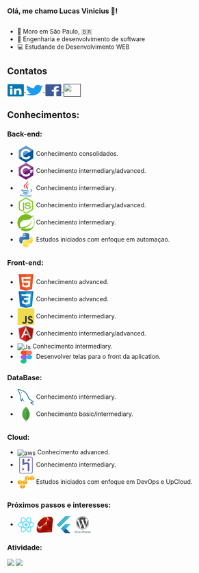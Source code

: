 ### Olá, me chamo Lucas Vinicius 👋!

## 

- :checkered_flag: Moro em São Paulo, :brazil:
- :newspaper: Engenharia e desenvolvimento de software
- :computer: Estudande de Desenvolvimento WEB

## Contatos

<a href="" target="_blank">
<img align="center" alt="" height="30" width="40" target="_blank" src="https://raw.githubusercontent.com/devicons/devicon/master/icons/linkedin/linkedin-original.svg">
</a>

<a href="" target="_blank">
<img align="center" alt="" height="30" width="40" target="_blank" src="https://raw.githubusercontent.com/devicons/devicon/master/icons/twitter/twitter-original.svg">
</a>

<a href="" target="_blank">
<img align="center" alt="" height="30" width="40" target="_blank" src="https://raw.githubusercontent.com/devicons/devicon/master/icons/facebook/facebook-original.svg">
</a>

<a href="" target="_blank">
<img align="center" alt="" height="30" width="40" target="_blank" src="https://upload.wikimedia.org/wikipedia/commons/thumb/5/58/Instagram-Icon.png/600px-Instagram-Icon.png">
</a>

## Conhecimentos:

### Back-end:

- <img align="center" alt="C" heigth="30" width="40" src="https://raw.githubusercontent.com/devicons/devicon/master/icons/c/c-original.svg"> Conhecimento consolidados.
- <img align="center" alt="C" heigth="30" width="40" src="https://raw.githubusercontent.com/devicons/devicon/master/icons/csharp/csharp-original.svg">  Conhecimento intermediary/advanced.
- <img align="center" alt="Java" heigth="30" width="40" src="https://raw.githubusercontent.com/devicons/devicon/master/icons/java/java-original.svg"> Conhecimento intermediary.
- <img align="center" alt="Python" heigth="30" width="40" src="https://raw.githubusercontent.com/devicons/devicon/master/icons/nodejs/nodejs-original.svg"> Conhecimento intermediary/advanced.
- <img align="center" alt="Python" heigth="30" width="40" src="https://raw.githubusercontent.com/devicons/devicon/master/icons/spring/spring-original.svg"> Conhecimento intermediary.
- <img align="center" alt="Python" heigth="30" width="40" src="https://raw.githubusercontent.com/devicons/devicon/master/icons/python/python-original.svg"> Estudos iniciados com enfoque em automaçao.

### Front-end:

- <img align="center" alt="HTML" heigth="30" width="40" src="https://raw.githubusercontent.com/devicons/devicon/master/icons/html5/html5-original.svg"> Conhecimento advanced.
- <img align="center" alt="CSS" heigth="30" width="40" src="https://raw.githubusercontent.com/devicons/devicon/master/icons/css3/css3-original.svg"> Conhecimento advanced.
- <img align="center" alt="Js" heigth="28" width="40" src="https://raw.githubusercontent.com/devicons/devicon/master/icons/javascript/javascript-original.svg"> Conhecimento intermediary.
- <img align="center" alt="Js" heigth="28" width="40" src="https://raw.githubusercontent.com/devicons/devicon/master/icons/angularjs/angularjs-original.svg"> Conhecimento intermediary/advanced.
- <img align="center" alt="Js" heigth="28" width="40" src="https://api.nuget.org/v3-flatcontainer/angular-ui-material-template/1.0.2/icon"> Conhecimento intermediary.
- <img align="center" alt="figma" height="30" width="40" src="https://raw.githubusercontent.com/devicons/devicon/master/icons/figma/figma-original.svg"> Desenvolver telas para o front da aplication.

### DataBase:

- <img align="center" alt="mysql" heigth="30" width="40" src="https://raw.githubusercontent.com/devicons/devicon/master/icons/mysql/mysql-original.svg"> Conhecimento intermediary.
- <img align="center" alt="mysql" heigth="30" width="40" src="https://raw.githubusercontent.com/devicons/devicon/master/icons/mongodb/mongodb-original.svg"> Conhecimento basic/intermediary.

### Cloud:

- <img align="center" alt="aws" heigth="30" width="40" src="https://dnalytics.com/wp-content/uploads/1999/06/icon-cloud-aws.png"> Conhecimento advanced.
- <img align="center" alt="aws" heigth="30" width="40" src="https://raw.githubusercontent.com/devicons/devicon/master/icons/heroku/heroku-original.svg"> Conhecimento intermediary.
- <img align="center" alt="aws" heigth="30" width="40" src="https://raw.githubusercontent.com/devicons/devicon/master/icons/amazonwebservices/amazonwebservices-original.svg"> Estudos iniciados com enfoque em DevOps e UpCloud.


### Próximos passos e interesses:

- <img align="center" alt="react" heigth="30" width="40" src="https://raw.githubusercontent.com/devicons/devicon/master/icons/react/react-original.svg"> <img align="center" alt="node" heigth="30" width="40" src="https://raw.githubusercontent.com/devicons/devicon/master/icons/ruby/ruby-original.svg"> <img align="center" alt="mysql" heigth="30" width="40" src="https://raw.githubusercontent.com/devicons/devicon/master/icons/flutter/flutter-original.svg"> <img align="center" alt="mongodb" heigth="30" width="40" src="https://raw.githubusercontent.com/devicons/devicon/master/icons/wordpress/wordpress-original.svg">

### Atividade:

<div style="display:inline-block"> 
  <a href="https://github.com/KauanManoel"></a>
  <img height="120em" src="https://github-readme-stats.vercel.app/api?username=KauanManoel&show_icons=true&theme=dracula&include_all_commits=true&count_private=true"/>
  <img height="120em" src="https://github-readme-stats.vercel.app/api/top-langs/?username=KauanManoel&layout=compact&langs_count=16&theme=dracula"/>
</div>
